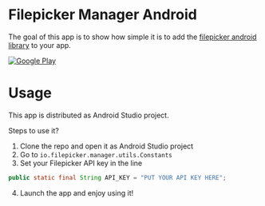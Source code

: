 Filepicker Manager Android
==========================

The goal of this app is to show how simple it is to add the [filepicker android library](https://github.com/Ink/filepicker-android) to your app.

[![Google Play](http://developer.android.com/images/brand/en_generic_rgb_wo_45.png)](https://play.google.com/store/apps/details?id=io.filepicker.manager)

Usage
=====
This app is distributed as Android Studio project.

Steps to use it?

1. Clone the repo and open it as Android Studio project
2. Go to `io.filepicker.manager.utils.Constants`
3. Set your Filepicker API key in the line

```java
public static final String API_KEY = "PUT YOUR API KEY HERE";
```

4. Launch the app and enjoy using it!